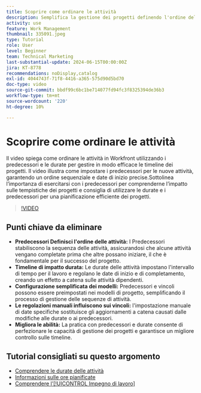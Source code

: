 ```yaml
---
title: Scoprire come ordinare le attività
description: Semplifica la gestione dei progetti definendo l'ordine delle attività con i predecessori, impostando le tempistiche attraverso le durate, semplificando le sequenze utilizzando i modelli, evitando vincoli manuali e perfezionando le competenze con la pratica.
activity: use
feature: Work Management
thumbnail: 335091.jpeg
type: Tutorial
role: User
level: Beginner
team: Technical Marketing
last-substantial-update: 2024-06-15T00:00:00Z
jira: KT-8778
recommendations: noDisplay,catalog
exl-id: 4044743f-71f8-4416-a365-575d90d5bd70
doc-type: video
source-git-commit: bbdf99c6bc1be714077fd94fc3f8325394de36b3
workflow-type: tm+mt
source-wordcount: '220'
ht-degree: 10%

---
```


# Scoprire come ordinare le attività

Il video spiega come ordinare le attività in Workfront utilizzando i predecessori e le durate per gestire in modo efficace le timeline dei progetti.
Il video illustra come impostare i predecessori per le nuove attività, garantendo un ordine sequenziale e date di inizio precise.
&#x200B;Sottolinea l’importanza di esercitarsi con i predecessori per comprenderne l’impatto sulle tempistiche dei progetti e consiglia di utilizzare le durate e i predecessori per una pianificazione efficiente dei progetti.


>[!VIDEO](https://video.tv.adobe.com/v/335091/?quality=12&learn=on&enablevpops=1)

## Punti chiave da eliminare

* **Predecessori Definisci l&#39;ordine delle attività:** I Predecessori stabiliscono la sequenza delle attività, assicurandosi che alcune attività vengano completate prima che altre possano iniziare, il che è fondamentale per il successo del progetto. &#x200B;
* **Timeline di impatto durata:** Le durate delle attività impostano l&#39;intervallo di tempo per il lavoro e regolano le date di inizio e di completamento, creando un effetto a catena sulle attività dipendenti. &#x200B;
* **Configurazione semplificata dei modelli:** Predecessori e vincoli possono essere preimpostati nei modelli di progetto, semplificando il processo di gestione delle sequenze di attività. &#x200B;
* **Le regolazioni manuali influiscono sui vincoli:** l&#39;impostazione manuale di date specifiche sostituisce gli aggiornamenti a catena causati dalle modifiche alle durate o ai predecessori. &#x200B;
* **Migliora le abilità:** La pratica con predecessori e durate consente di perfezionare le capacità di gestione dei progetti e garantisce un migliore controllo sulle timeline.

## Tutorial consigliati su questo argomento

* [Comprendere le durate delle attività](/help/manage-work/tasks/understand-task-durations.md)
* [Informazioni sulle ore pianificate](/help/manage-work/tasks/understand-planned-hours.md)
* [Comprendere l’[!UICONTROL Impegno di lavoro]](/help/manage-work/tasks/understand-work-effort.md)
